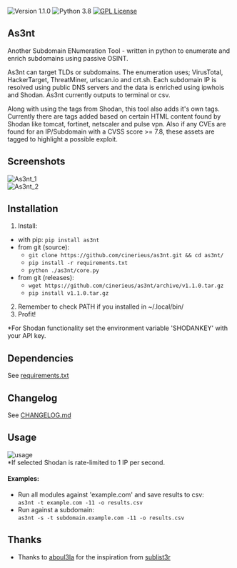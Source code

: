 ![Version 1.1.0](http://img.shields.io/badge/version-v1.1.0-purple.svg)
![Python 3.8](http://img.shields.io/badge/python-3.8-yellow.svg)
[![GPL License](http://img.shields.io/badge/license-GPL%20License-blue.svg)](https://github.com/cinerieus/as3nt/blob/master/LICENSE)  

## As3nt
Another Subdomain ENumeration Tool - written in python to enumerate and enrich subdomains using passive OSINT.  

As3nt can target TLDs or subdomains. The enumeration uses; VirusTotal, HackerTarget, ThreatMiner, urlscan.io and crt.sh. Each subdomain IP is resolved using public DNS servers and the data is enriched using ipwhois and Shodan. As3nt currently outputs to terminal or csv. 

Along with using the tags from Shodan, this tool also adds it's own tags. Currently there are tags added based on certain HTML content found by Shodan like tomcat, fortinet, netscaler and pulse vpn. Also if any CVEs are found for an IP/Subdomain with a CVSS score >= 7.8, these assets are tagged to highlight a possible exploit. 

## Screenshots 
![As3nt_1](https://github.com/cinerieus/as3nt/blob/master/screenshots/as3nt_1.gif)  
![As3nt_2](https://github.com/cinerieus/as3nt/blob/master/screenshots/as3nt_2.gif)

## Installation 
1. Install:
  - with pip: `pip install as3nt`
  - from git (source): 
	- `git clone https://github.com/cinerieus/as3nt.git && cd as3nt/`  
	- `pip install -r requirements.txt`
	- `python ./as3nt/core.py` 
  - from git (releases):
	- `wget https://github.com/cinerieus/as3nt/archive/v1.1.0.tar.gz`
	- `pip install v1.1.0.tar.gz` 
2. Remember to check PATH if you installed in ~/.local/bin/ 
3. Profit! 

*For Shodan functionality set the environment variable 'SHODANKEY' with your API key. 

## Dependencies 
See [requirements.txt](https://github.com/cinerieus/as3nt/blob/master/requirements.txt) 

## Changelog
See [CHANGELOG.md](https://github.com/cinerieus/as3nt/blob/master/CHANGELOG.md) 

## Usage 
![usage](https://github.com/cinerieus/as3nt/blob/master/screenshots/usage.png)  
*If selected Shodan is rate-limited to 1 IP per second.

#### Examples:  
- Run all modules against 'example.com' and save results to csv:  
`as3nt -t example.com -11 -o results.csv`   
- Run against a subdomain:  
`as3nt -s -t subdomain.example.com -11 -o results.csv`  

## Thanks  
- Thanks to [aboul3la](https://github.com/aboul3la/) for the inspiration from [sublist3r](https://github.com/aboul3la/Sublist3r)
